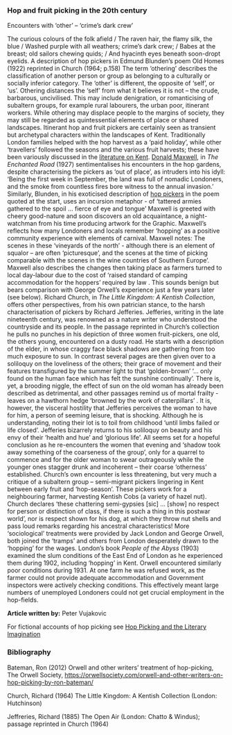 ### Hop and fruit picking in the 20th century

Encounters with ‘other’ – ‘crime’s dark crew’

The curious colours of the folk afield / The raven hair, the flamy silk, the blue / Washed purple with all weathers; crime’s dark crew; / Babes at the breast; old sailors chewing quids; / And hyacinth eyes beneath soon-dropt eyelids.
A description of hop pickers in Edmund Blunden’s poem Old Homes (1922) reprinted in Church (1964; p.158)
The term ‘othering’ describes the classification of another person or group as belonging to a culturally or socially inferior category. The ‘other’ is different, the opposite of ‘self’, or ‘us’. Othering distances the ‘self’ from what it believes it is not – the crude, barbarous, uncivilised. This may include denigration, or romanticising of subaltern groups, for example rural labourers, the urban poor, itinerant workers. While othering may displace people to the margins of society, they may still be regarded as quintessential elements of place or shared landscapes.
Itinerant hop and fruit pickers are certainly seen as transient but archetypal characters within the landscapes of Kent. Traditionally London families helped with the hop harvest as a ‘paid holiday’, while other ‘travellers’ followed the seasons and the various fruit harvests; these have been variously discussed in the [literature on Kent](/20c-hop-picking). 
[Donald Maxwell](/20c-maxwelld-biography), in _The Enchanted Road_ (1927) sentimentalises his encounters in the hop gardens, despite characterising the pickers as ‘out of place’, as intruders into his idyll:
‘Being the first week in September, the land was full of nomadic Londoners, and the smoke from countless fires bore witness to the annual invasion.’  
Similarly, Blunden, in his exoticised description of [hop pickers]( ](/20c-hop-picking)) in the poem quoted at the start, uses an incursion metaphor - of ‘tattered armies gathered to the spoil … fierce of eye and tongue’ 
Maxwell is greeted with cheery good-nature and soon discovers an old acquaintance, a night-watchman from his time producing artwork for the Graphic. Maxwell’s reflects how many Londoners and locals remember ‘hopping’ as a positive community experience with elements of carnival. Maxwell notes:
The scenes in these ‘vineyards of the north’ - although there is an element of squalor – are often ‘picturesque’, and the scenes at the time of picking comparable with the scenes in the wine countries of Southern Europe’.  
Maxwell also describes the changes then taking place as farmers turned to local day-labour due to the cost of ‘raised standard of camping accommodation for the hoppers’ required by law . This sounds benign but bears comparison with George Orwell’s experience just a few years later (see below).
Richard Church, in _The Little Kingdom: A Kentish Collection_, offers other perspectives, from his own patrician stance, to the harsh characterisation of pickers by Richard Jefferies. Jefferies, writing in the late nineteenth century, was renowned as a nature writer who understood the countryside and its people. In the passage reprinted in Church’s collection he pulls no punches in his depiction of three women fruit-pickers, one old, the others young, encountered on a dusty road. He starts with a description of the elder, in whose craggy face black shadows are gathering from too much exposure to sun. In contrast several pages are then given over to a soliloquy on the loveliness of the others; their grace of movement and their features transfigured by the summer light to that ‘golden-brown’ ‘… only found on the human face which has felt the sunshine continually’.  There is, yet, a brooding niggle, the effect of sun on the old woman has already been described as detrimental, and other passages remind us of mortal frailty - leaves on a hawthorn hedge ‘browned by the work of caterpillars’ . 
It is, however, the visceral hostility that Jefferies perceives the woman to have for him, a person of seeming leisure, that is shocking. Although he is understanding, noting their lot is to toil from childhood ‘until limbs failed or life closed’.  Jefferies bizarrely returns to his soliloquy on beauty and his envy of their ‘health and hue’ and ‘glorious life’. All seems set for a hopeful conclusion as he re-encounters the women that evening and ‘shadow took away something of the coarseness of the group’,  only for a quarrel to commence and for the older woman to swear outrageously while the younger ones stagger drunk and incoherent – their coarse ‘otherness’ established.
Church’s own encounter is less threatening, but very much a critique of a subaltern group – semi-migrant pickers lingering in Kent between early fruit and ‘hop-season’. These pickers work for a neighbouring farmer, harvesting Kentish Cobs (a variety of hazel nut). Church declares ‘these chattering semi-gypsies [sic] … [show] no respect for person or distinction of class, if there is such a thing in this postwar world’,  nor is respect shown for his dog, at which they throw nut shells and pass loud remarks regarding his ancestral characteristics!
More ‘sociological’ treatments were provided by Jack London and George Orwell, both joined the ‘tramps’ and others from London desperately drawn to the ‘hopping’ for the wages. London’s book _People of the Abyss_ (1903) examined the slum conditions of the East End of London as he experienced them during 1902, including ‘hopping’ in Kent. Orwell encountered similarly poor conditions during 1931. At one farm he was refused work, as the farmer could not provide adequate accommodation and Government inspectors were actively checking conditions. This effectively meant large numbers of unemployed Londoners could not get crucial employment in the hop-fields.

**Article written by:** Peter Vujakovic

For fictional accounts of hop picking see [Hop Picking and the Literary Imagination](20c-hop-picking)

### Bibliography 

Bateman, Ron (2012) Orwell and other writers’ treatment of hop-picking, The Orwell Society, https://orwellsociety.com/orwell-and-other-writers-on-hop-picking-by-ron-bateman/  

Church, Richard (1964) The Little Kingdom: A Kentish Collection (London: Hutchinson)   

Jeffreries, Richard (1885) The Open Air (London: Chatto & Windus); passage reprinted in Church (1964)   
